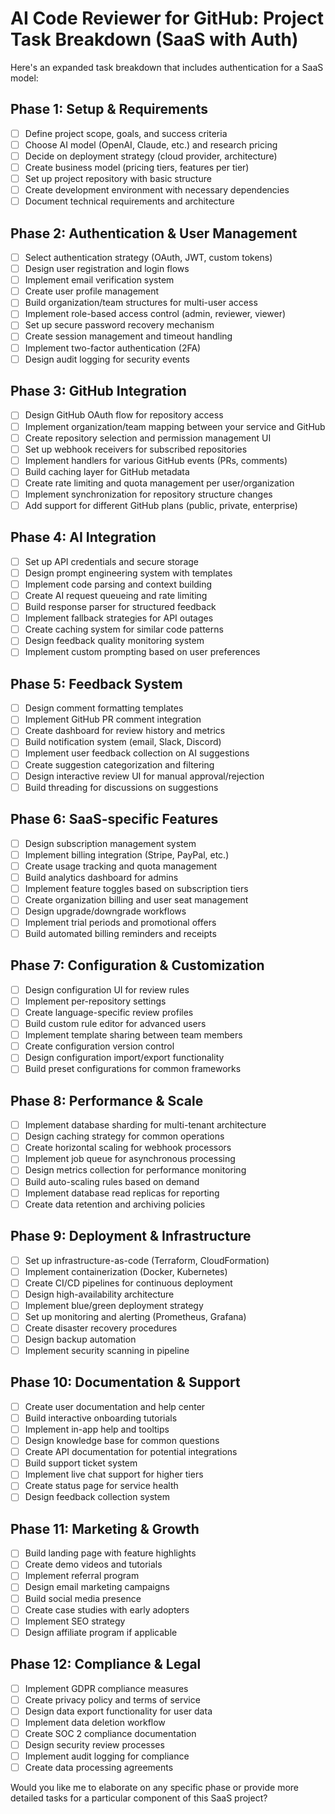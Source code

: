 # AI Code Reviewer for GitHub: Project Task Breakdown (SaaS with Auth)

Here's an expanded task breakdown that includes authentication for a SaaS model:

## Phase 1: Setup & Requirements

- [ ] Define project scope, goals, and success criteria
- [ ] Choose AI model (OpenAI, Claude, etc.) and research pricing
- [ ] Decide on deployment strategy (cloud provider, architecture)
- [ ] Create business model (pricing tiers, features per tier)
- [ ] Set up project repository with basic structure
- [ ] Create development environment with necessary dependencies
- [ ] Document technical requirements and architecture

## Phase 2: Authentication & User Management

- [ ] Select authentication strategy (OAuth, JWT, custom tokens)
- [ ] Design user registration and login flows
- [ ] Implement email verification system
- [ ] Create user profile management
- [ ] Build organization/team structures for multi-user access
- [ ] Implement role-based access control (admin, reviewer, viewer)
- [ ] Set up secure password recovery mechanism
- [ ] Create session management and timeout handling
- [ ] Implement two-factor authentication (2FA)
- [ ] Design audit logging for security events

## Phase 3: GitHub Integration

- [ ] Design GitHub OAuth flow for repository access
- [ ] Implement organization/team mapping between your service and GitHub
- [ ] Create repository selection and permission management UI
- [ ] Set up webhook receivers for subscribed repositories
- [ ] Implement handlers for various GitHub events (PRs, comments)
- [ ] Build caching layer for GitHub metadata
- [ ] Create rate limiting and quota management per user/organization
- [ ] Implement synchronization for repository structure changes
- [ ] Add support for different GitHub plans (public, private, enterprise)

## Phase 4: AI Integration

- [ ] Set up API credentials and secure storage
- [ ] Design prompt engineering system with templates
- [ ] Implement code parsing and context building
- [ ] Create AI request queueing and rate limiting
- [ ] Build response parser for structured feedback
- [ ] Implement fallback strategies for API outages
- [ ] Create caching system for similar code patterns
- [ ] Design feedback quality monitoring system
- [ ] Implement custom prompting based on user preferences

## Phase 5: Feedback System

- [ ] Design comment formatting templates
- [ ] Implement GitHub PR comment integration
- [ ] Create dashboard for review history and metrics
- [ ] Build notification system (email, Slack, Discord)
- [ ] Implement user feedback collection on AI suggestions
- [ ] Create suggestion categorization and filtering
- [ ] Design interactive review UI for manual approval/rejection
- [ ] Build threading for discussions on suggestions

## Phase 6: SaaS-specific Features

- [ ] Design subscription management system
- [ ] Implement billing integration (Stripe, PayPal, etc.)
- [ ] Create usage tracking and quota management
- [ ] Build analytics dashboard for admins
- [ ] Implement feature toggles based on subscription tiers
- [ ] Create organization billing and user seat management
- [ ] Design upgrade/downgrade workflows
- [ ] Implement trial periods and promotional offers
- [ ] Build automated billing reminders and receipts

## Phase 7: Configuration & Customization

- [ ] Design configuration UI for review rules
- [ ] Implement per-repository settings
- [ ] Create language-specific review profiles
- [ ] Build custom rule editor for advanced users
- [ ] Implement template sharing between team members
- [ ] Create configuration version control
- [ ] Design configuration import/export functionality
- [ ] Build preset configurations for common frameworks

## Phase 8: Performance & Scale

- [ ] Implement database sharding for multi-tenant architecture
- [ ] Design caching strategy for common operations
- [ ] Create horizontal scaling for webhook processors
- [ ] Implement job queue for asynchronous processing
- [ ] Design metrics collection for performance monitoring
- [ ] Build auto-scaling rules based on demand
- [ ] Implement database read replicas for reporting
- [ ] Create data retention and archiving policies

## Phase 9: Deployment & Infrastructure

- [ ] Set up infrastructure-as-code (Terraform, CloudFormation)
- [ ] Implement containerization (Docker, Kubernetes)
- [ ] Create CI/CD pipelines for continuous deployment
- [ ] Design high-availability architecture
- [ ] Implement blue/green deployment strategy
- [ ] Set up monitoring and alerting (Prometheus, Grafana)
- [ ] Create disaster recovery procedures
- [ ] Design backup automation
- [ ] Implement security scanning in pipeline

## Phase 10: Documentation & Support

- [ ] Create user documentation and help center
- [ ] Build interactive onboarding tutorials
- [ ] Implement in-app help and tooltips
- [ ] Design knowledge base for common questions
- [ ] Create API documentation for potential integrations
- [ ] Build support ticket system
- [ ] Implement live chat support for higher tiers
- [ ] Create status page for service health
- [ ] Design feedback collection system

## Phase 11: Marketing & Growth

- [ ] Build landing page with feature highlights
- [ ] Create demo videos and tutorials
- [ ] Implement referral program
- [ ] Design email marketing campaigns
- [ ] Build social media presence
- [ ] Create case studies with early adopters
- [ ] Implement SEO strategy
- [ ] Design affiliate program if applicable

## Phase 12: Compliance & Legal

- [ ] Implement GDPR compliance measures
- [ ] Create privacy policy and terms of service
- [ ] Design data export functionality for user data
- [ ] Implement data deletion workflow
- [ ] Create SOC 2 compliance documentation
- [ ] Design security review processes
- [ ] Implement audit logging for compliance
- [ ] Create data processing agreements

Would you like me to elaborate on any specific phase or provide more detailed tasks for a particular component of this SaaS project?
